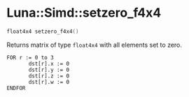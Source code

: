 # Luna::Simd::setzero_f4x4

```c++
float4x4 setzero_f4x4()
```

Returns matrix of type `float4x4` with all elements set to zero. 


```
FOR r := 0 to 3
       dst[r].x := 0
       dst[r].y := 0
       dst[r].z := 0
       dst[r].w := 0
ENDFOR
```


